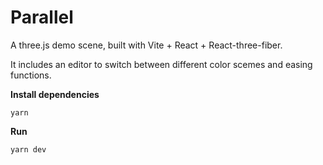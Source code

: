 # Parallel

A three.js demo scene, built with Vite + React + React-three-fiber. 

It includes an editor to switch between different color scemes and easing functions.

**Install dependencies**

`yarn`

**Run**

`yarn dev`